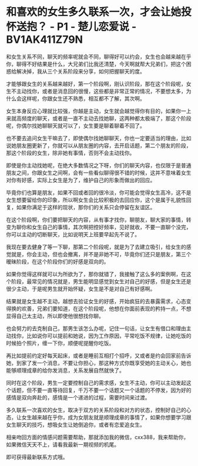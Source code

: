 # 和喜欢的女生多久联系一次，才会让她投怀送抱？ - P1 - 楚儿恋爱说 - BV1AK411Z79N

和女生关系不同，聊天的频率呢就会不同，聊得好可以约会，女生也会越来越在乎你，聊得不好结果是什么，大兄弟们比我还清楚，今天啊就帮大兄弟们，把这个困惑给解决掉，我从三个关系阶段来分享，如何把握聊天的度。

才能够跟女生的关系越来越好，第一个阶段啊，刚认识阶段，那在这个阶段呢，女生不主动找你，或者是消息回的很慢，这些都是非常正常的情况，不要想太多，为什么会这样呢，你跟女生还不熟悉，相互都不了解，其次啊。

女生本身反应心理就比较强，你越是主动，女生就会越觉得你有目的，如果你一上来就高频度的聊天，或者是一直不主动去找她聊，这两种都太极端了，那这个阶段呢，你偶尔找她聊聊天就可以了，女生要是聊着聊着不回了。

也不要去追问女生干嘛去了，即使偶尔找她聊聊天，你也一定要适当的理由，比如说她朋友圈更新了，你就可以从朋友圈的内容，去开启话题，第二个朋友的阶段，那这个阶段的女生，除非她有事情，否则不会主动找你。

即使是你主动找她呢，在绝大多数情况之下呀，你们的聊天内容，也仅限于是普通朋友之间，你跟女生之间啊，会有一些看似聊得很不错的时候，这并不意味着女生对你有好感，实际上女生是为了，维护自己的形象而做出的回应。

毕竟你们也算是朋友，如果不回或者回的很冷淡，你可能会觉得女生高冷，这不是女生想要留给你的印象，所以啊女生会比较积极的去回应你，这个是属于礼貌性回复，如果你满足于这样的现状，那你们的关系只会停留在友谊区。

在这个阶段啊，你们要把聊天的内容，从有事才找你，聊朋友，聊大家的事情，转变为聊你和女生自己的事情，其次啊把控好频率，见好就收，不要一直聊个没完，你可以主动的切断聊天，比如说明天上班要早起先不说了。

我现在要去健身了等一下聊，那第二个阶段呢，就是为了去建立吸引，给女生的感觉就是，你会主动，但也会撤离，并不是非她不可，毕竟你们还只是朋友，第三个暧昧阶段，在这个阶段你们的好感是双向的。

如果你觉得这样就可以为所欲为了，那你就错了，我接触了这么多的案例啊，在这个阶段，最常见的情况就是，男生能明显感觉到女生对自己的好感，但是女生还是很少主动，于是呢男生就开始怀疑，女生是不是对自己有好感啊。

结果就是女生越不主动，越想去验证女生的好感，开始疯狂的去暴露需求，心态变得换的欢善，兄弟们要知道，在这个阶段呢，他想在你面前表现的矜持一点，不想显得自己太主动，所以即使他很想找你聊。

也会努力的去克制自己，那男生该怎么办呢，记住一句话，让女生有借口和理由主动找你，比如说你可以提前和她说，因为工作原因，平常吃饭不规律，让她吃饭的时候拍个照片，缠一下你，顺便呢提醒你吃饭。

再比如提前约定好每天起床，或者是睡前互相打个招呼，又或者是约会回家前告诉她，到家了发一个消息，不要让你担心，那这种方式你既享受她的主动关心，她也能够顺理成章的给你发消息，关系发展自然就快了。

同时在这个阶段，男生一定要控制自己的需求感，女生不主动，你可以主动发起这个话题，但不要一直等待回复，千万不要一个话题又一个话题的不停发，因为好的感情是双向奔赴的，感情是一个递进的过程，需要时间来过渡。

多久联系一次喜欢的女生，取决于双方的关系阶段和对方的状态，控制好自己的心态，让女生越来越在乎你，成为女朋友就是顺理成章的事情了，如果你想要学习跟女生聊天的技巧，想吸女生让她倒追你，或者有恋爱追女生。

相亲吻回方面的情感问题需要帮助，那就添加我的微信，cxx388，我来帮助你，如果微信天天不上，请看我最新一期视频的机尾。

即可获得最新联系方式哦。